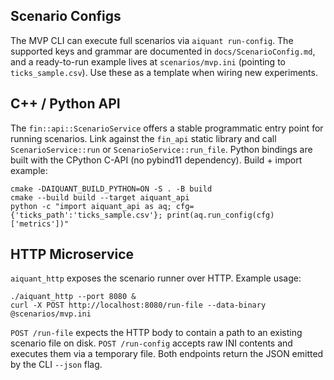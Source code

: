 ## Scenario Configs

The MVP CLI can execute full scenarios via `aiquant run-config`. The supported keys and grammar are documented in `docs/ScenarioConfig.md`, and a ready-to-run example lives at `scenarios/mvp.ini` (pointing to `ticks_sample.csv`). Use these as a template when wiring new experiments.

## C++ / Python API

The `fin::api::ScenarioService` offers a stable programmatic entry point for running scenarios. Link against the `fin_api` static library and call `ScenarioService::run` or `ScenarioService::run_file`. Python bindings are built with the CPython C-API (no pybind11 dependency). Build + import example:

```
cmake -DAIQUANT_BUILD_PYTHON=ON -S . -B build
cmake --build build --target aiquant_api
python -c "import aiquant_api as aq; cfg={'ticks_path':'ticks_sample.csv'}; print(aq.run_config(cfg)['metrics'])"
```

## HTTP Microservice

`aiquant_http` exposes the scenario runner over HTTP. Example usage:

```
./aiquant_http --port 8080 &
curl -X POST http://localhost:8080/run-file --data-binary @scenarios/mvp.ini
```

`POST /run-file` expects the HTTP body to contain a path to an existing scenario file on disk. `POST /run-config` accepts raw INI contents and executes them via a temporary file. Both endpoints return the JSON emitted by the CLI `--json` flag.
